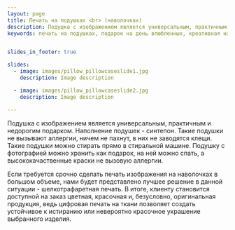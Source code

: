 ```yaml
---
layout: page
title: Печать на подушках <br> (наволочках)
description: Подушка с изображением является универсальным, практичным и недорогим подарком, за приятную стоимость и в любом количестве.
keywords: печать на подушках, подарок на день влюбленных, креативная наволочка, изображение на ткани, шелкотрафаретная печать.


slides_in_footer: true

slides:
  - image: images/pillow_pillowcaseslide1.jpg
    description: Image description

  - image: images/pillow_pillowcaseslide2.jpg
    description: Image description

---
```


 Подушка с изображением является универсальным, практичным и недорогим подарком. Наполнение подушек - синтепон. Такие подушки не вызывают аллергии, ничем не пахнут, в них не заводятся клещи. Такие подушки можно стирать прямо в стиральной машине. Подушку с фотографией можно хранить как подарок, на ней можно спать, а высококачаственные краски не вызовую аллергии.

 Если требуется срочно сделать печать изображения на наволочках в большом объеме, нами будет представлено лучшее решение в данной ситуации - шелкотрафаретная печать. В итоге, клиенту становится доступной на заказ цветная, красочная и, безусловно, оригинальная продукция, ведь цифровая печать на ткани позволяет создать устойчивое к истиранию или невероятно красочное украшение выбранного изделия.
